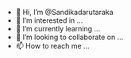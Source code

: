- 👋 Hi, I’m @Sandikadarutaraka
- 👀 I’m interested in ...
- 🌱 I’m currently learning ...
- 💞️ I’m looking to collaborate on ...
- 📫 How to reach me ...

<!---
Sandikadarutaraka/Sandikadarutaraka is a ✨ special ✨ repository because its `README.md` (this file) appears on your GitHub profile.
You can click the Preview link to take a look at your changes.
--->
